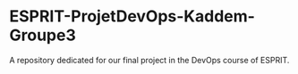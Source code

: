 # ESPRIT-ProjetDevOps-Kaddem-Groupe3
A repository dedicated for our final project in the DevOps course of ESPRIT.
